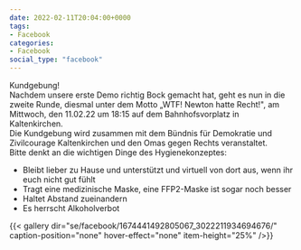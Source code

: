 ```yaml
---
date: 2022-02-11T20:04:00+0000
tags:
- Facebook
categories:
- Facebook
social_type: "facebook"
---
```


Kundgebung!  
Nachdem unsere erste Demo richtig Bock gemacht hat, geht es nun in die zweite Runde, diesmal unter dem Motto „WTF! Newton hatte Recht!", am Mittwoch, den 11.02.22 um 18:15 auf dem Bahnhofsvorplatz in Kaltenkirchen.  
Die Kundgebung wird zusammen mit dem Bündnis für Demokratie und Zivilcourage Kaltenkirchen und den Omas gegen Rechts veranstaltet.  
Bitte denkt an die wichtigen Dinge des Hygienekonzeptes:  
- Bleibt lieber zu Hause und unterstützt und virtuell von dort aus, wenn ihr euch nicht gut fühlt  
- Tragt eine medizinische Maske, eine FFP2-Maske ist sogar noch besser  
- Haltet Abstand zueinandern  
- Es herrscht Alkoholverbot


{{< gallery dir="se/facebook/1674441492805067_3022211934694676/" caption-position="none" hover-effect="none" item-height="25%" />}}

